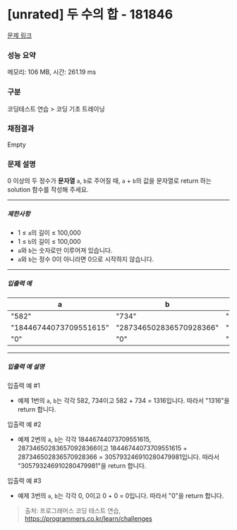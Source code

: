 # [unrated] 두 수의 합 - 181846 

[문제 링크](https://school.programmers.co.kr/learn/courses/30/lessons/181846) 

### 성능 요약

메모리: 106 MB, 시간: 261.19 ms

### 구분

코딩테스트 연습 > 코딩 기초 트레이닝

### 채점결과

Empty

### 문제 설명

<p>0 이상의 두 정수가 <strong>문자열</strong> <code>a</code>, <code>b</code>로 주어질 때, <code>a</code> + <code>b</code>의 값을 문자열로 return 하는 solution 함수를 작성해 주세요.</p>

<hr>

<h5>제한사항</h5>

<ul>
<li>1 ≤ <code>a</code>의 길이 ≤ 100,000</li>
<li>1 ≤ <code>b</code>의 길이 ≤ 100,000</li>
<li><code>a</code>와 <code>b</code>는 숫자로만 이루어져 있습니다.</li>
<li><code>a</code>와 <code>b</code>는 정수 0이 아니라면 0으로 시작하지 않습니다.</li>
</ul>

<hr>

<h5>입출력 예</h5>
<table class="table">
        <thead><tr>
<th>a</th>
<th>b</th>
<th>result</th>
</tr>
</thead>
        <tbody><tr>
<td>"582"</td>
<td>"734"</td>
<td>"1316"</td>
</tr>
<tr>
<td>"18446744073709551615"</td>
<td>"287346502836570928366"</td>
<td>"305793246910280479981"</td>
</tr>
<tr>
<td>"0"</td>
<td>"0"</td>
<td>"0"</td>
</tr>
</tbody>
      </table>
<hr>

<h5>입출력 예 설명</h5>

<p>입출력 예 #1</p>

<ul>
<li>예제 1번의 <code>a</code>, <code>b</code>는 각각 582, 734이고 582 + 734 = 1316입니다. 따라서 "1316"을 return 합니다.</li>
</ul>

<p>입출력 예 #2</p>

<ul>
<li>예제 2번의 <code>a</code>, <code>b</code>는 각각 18446744073709551615, 287346502836570928366이고 18446744073709551615 + 287346502836570928366 = 305793246910280479981입니다. 따라서 "305793246910280479981"을 return 합니다.</li>
</ul>

<p>입출력 예 #3</p>

<ul>
<li>예제 3번의 <code>a</code>, <code>b</code>는 각각 0, 0이고 0 + 0 = 0입니다. 따라서 "0"을 return 합니다.</li>
</ul>


> 출처: 프로그래머스 코딩 테스트 연습, https://programmers.co.kr/learn/challenges